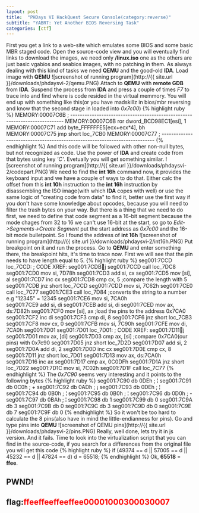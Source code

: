 ```yaml
---
layout: post
title:  "PHDays VI HackQuest Secure Console(category:reverse)"
subtitle: "YABRT: Yet Another BIOS Reversing Task"
categories: [ctf]
---
```

First you get a link to a web-site which emulates some BIOS and some basic MBR staged code. Open the source-code view and you will eventually find links to download the images, we need only **/linux.iso** one as the others are just basic vgabios and seabios images, with no patching in them. As always dealing with this kind of tasks we need **QEMU** and the good-old **IDA**. Load image with **QEMU**
![screenshot  of running program](http://{{ site.url }}/downloads/phdaysvi-2/qemu.PNG)
Attach to **QEMU** with **remote GDB** from **IDA**. Suspend the process from **IDA** and press a couple of times *F7* to trace into and find where is code resided in the virtual memmory. You will end up with something like this(or you have madskillz in bios/mbr reversing and know that the second stage in loaded into *0x7c00*)
{% highlight ruby %}
MEMORY:00007C6B ; ---------------------------------------------------------------------------
MEMORY:00007C6B ror     dword_BCD98EC1[esi], 1
MEMORY:00007C71 add     byte_FFFFFFE5[ecx+ecx*4], bh
MEMORY:00007C75 jmp     short loc_7CB0
MEMORY:00007C77 ; ---------------------------------------------------------------------------
{% endhighlight %}
And this code will be followed with other non-null bytes, but not recognized as code. Use the power of **IDA** and create code from that bytes using key *'C'*. Evetually you will get something similar.
![screenshot  of running program](http://{{ site.url }}/downloads/phdaysvi-2/codepart.PNG)
We need to find the **int 16h** command now, it provides the keyboard input and we have a couple of ways to do that. Either calc the offset from this **int 10h** instruction to the **int 16h** instruction by disassembling the ISO image(with which **IDA** copes with well) or use the same logic of "creating code from data" to find it, better use the first way if you don't have some knowledge about opcodes, because you will need to filter the trash bytes on your way. But there is a thing that we need to do first, we need to define that code segment as a 16-bit segment because the mode chages from 32 to 16 we can't use 16-bit at the start, so go to *Edit->Segments->Create Segment* put the start address as *0x7c00* and the 16-bit mode bulletpoint. So I found the address of **int 16h**
![screenshot  of running program](http://{{ site.url }}/downloads/phdaysvi-2/int16h.PNG)
Put breakpoint on it and run the process. Go to **QEMU** and enter something there, the breakpoint hits, it's time to trace now. First we will see that the pin needs to have length equal to 5.
{% highlight ruby %}
seg001:7CCD loc_7CCD:                               ; CODE XREF: seg001:7CDBj
seg001:7CCD call    loc_7DC8
seg001:7CD0 mov     si, 7D78h
seg001:7CD3 add     si, cx
seg001:7CD5 mov     [si], al
seg001:7CD7 inc     cx
seg001:7CD8 cmp     cx, 5							;compare the length with 5
seg001:7CDB jnz     short loc_7CCD
seg001:7CDD mov     si, 7C62h
seg001:7CE0 call    loc_7C77
seg001:7CE3 call    loc_7D84						;converts the string to a number e.g "12345" = 12345
seg001:7CE6 mov     si, 7CA0h						
seg001:7CE9 add     si, di
seg001:7CEB add     si, di
seg001:7CED mov     ax, ds:7D82h
seg001:7CF0 mov     [si], ax						;load the pins to the address 0x7CA0
seg001:7CF2 inc     di
seg001:7CF3 cmp     di, 8
seg001:7CF6 jnz     short loc_7CB3
seg001:7CF8 mov     cx, 0
seg001:7CFB mov     si, 7C90h
seg001:7CFE mov     di, 7CA0h
seg001:7D01
seg001:7D01 loc_7D01:                               ; CODE XREF: seg001:7D11j
seg001:7D01 mov     ax, [di]
seg001:7D03 cmp     ax, [si]						;compare 0x7CA0(our pins) with 0x7c90
seg001:7D05 jnz     short loc_7D2D
seg001:7D07 add     si, 2
seg001:7D0A add     di, 2
seg001:7D0D inc     cx
seg001:7D0E cmp     cx, 8
seg001:7D11 jnz     short loc_7D01
seg001:7D13 mov     ax, ds:7CA0h
seg001:7D16 inc     ax
seg001:7D17 cmp     ax, 0C0DFh
seg001:7D1A jnz     short loc_7D22
seg001:7D1C mov     si, 7C02h
seg001:7D1F call    loc_7C77
{% endhighlight %}
The *0x7C90* seems very interesting and it points to the following bytes
{% highlight ruby %}
seg001:7C90 db 0DEh ; ¦
seg001:7C91 db 0C0h ; +
seg001:7C92 db 0ADh ; ¡
seg001:7C93 db 0DEh ; ¦
seg001:7C94 db 0B0h ; ¦
seg001:7C95 db 0B0h ; ¦
seg001:7C96 db 0D0h ; -
seg001:7C97 db 0BAh ; ¦
seg001:7C98 db    1
seg001:7C99 db    0
seg001:7C9A db    3
seg001:7C9B db    0
seg001:7C9C db    3
seg001:7C9D db    0
seg001:7C9E db    7
seg001:7C9F db    0
{% endhighlight %}
So it won't be too hard to calculate the 8 pins(also have in mind the little-endianness for pins). Go and type pins into **QEMU** 
![screenshot  of QEMU pins](http://{{ site.url }}/downloads/phdaysvi-2/pins.PNG)
Really, well done, lets try it in js version. And it fails. Time to look into the virtualization script that you can find in the source-code, if you search for a differences from the original file you will get this code
{% highlight ruby %}
if (49374 == d || 57005 == d || 45232 == d || 47824 == d) d = 65518;
{% endhighlight %}
Ok, **65518** = **ffee**.


## PWND!

## flag:<font color="red">ffeeffeeffeeffee00001000300030007</font>